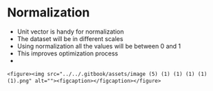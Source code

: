 # Normalization

* Unit vector is handy for normalization
* The dataset will be in different scales
* Using normalization all the values will be between 0 and 1
* This improves optimization process
*

    <figure><img src="../../.gitbook/assets/image (5) (1) (1) (1) (1) (1).png" alt=""><figcaption></figcaption></figure>
